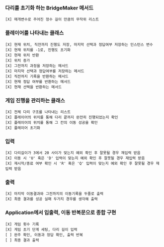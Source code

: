 ### 다리를 초기화 하는 BridgeMaker 메서드
    [X] 매개변수로 주어진 정수 길이 만큼의 무작위 리스트

### 플레이어를 나타내는 클래스
    [X] 현재 위치, 직전까지 진행도 저장, 마지막 선택과 정답여부 저장하는 인스턴스 변수
    [X] 현재 위치를 -1로, 진행도 초기화
    [X] 현재 위치 반환
    [X] 위치 증가
    [X] 그전까지 과정을 저장하는 메서드
    [X] 마지막 선택과 정답여부를 저장하는 메서드
    [X] 직전까지 기록을 반환하는 메서드
    [X] 현재 정답 여부를 반환하는 메서드
    [X] 현재 선택을 반환하는 메서드

### 게임 진행을 관리하는 클래스
    [X] 전체 다리 구조를 나타내는 리스트
    [X] 플레이어의 위치를 통해 다리 끝까지 완전히 진행되었는지 확인
    [X] 플레이어의 위치를 통해 그 칸의 이동 성공을 확인
    [X] 플레이어 초기화

### 입력
    [X] 다리길이가 3에서 20 사이가 맞는지 예외 확인 후 잘못될 경우 재입력 받음
    [X] 이동 시 'U' 혹은 'D' 입력이 맞는지 예외 확인 후 잘못될 경우 재입력 받음
    [X] 재시작/종료 여부 확인 시 'R' 혹은 'Q' 입력이 맞는지 예외 확인 후 잘못될 경우 재입력 받음

### 출력
    [X] 마지막 이동결과와 그전까지의 이동기록을 두줄로 출력
    [X] 최종 결과를 성공 실패 두가지 경우를 생각해 출력

### Application에서 입출력, 이동 반복문으로 종합 구현
    [X] 게임 횟수 기록
    [X] 게임 초기 단계 세팅, 다리 길이 입력
    [ ] 완주 확인, 이동과 정답 확인, 출력 반복
    [ ] 최종 결과 출력